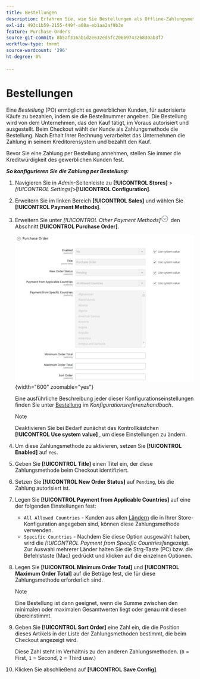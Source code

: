 ```yaml
---
title: Bestellungen
description: Erfahren Sie, wie Sie Bestellungen als Offline-Zahlungsmethode in Ihrem Geschäft einrichten.
exl-id: 493c1b59-2155-449f-a08a-eb1aa2af9b3e
feature: Purchase Orders
source-git-commit: 8b5af316ab1d2e632ed5fc2066974326830ab3f7
workflow-type: tm+mt
source-wordcount: '296'
ht-degree: 0%

---
```


# Bestellungen

Eine _Bestellung_ (PO) ermöglicht es gewerblichen Kunden, für autorisierte Käufe zu bezahlen, indem sie die Bestellnummer angeben. Die Bestellung wird von dem Unternehmen, das den Kauf tätigt, im Voraus autorisiert und ausgestellt. Beim Checkout wählt der Kunde als Zahlungsmethode die Bestellung. Nach Erhalt Ihrer Rechnung verarbeitet das Unternehmen die Zahlung in seinem Kreditorensystem und bezahlt den Kauf.

Bevor Sie eine Zahlung per Bestellung annehmen, stellen Sie immer die Kreditwürdigkeit des gewerblichen Kunden fest.

**_So konfigurieren Sie die Zahlung per Bestellung:_**

1. Navigieren Sie in _Admin_-Seitenleiste zu **[!UICONTROL Stores]** > _[!UICONTROL Settings]_>**[!UICONTROL Configuration]**.

1. Erweitern Sie im linken Bereich **[!UICONTROL Sales]** und wählen Sie **[!UICONTROL Payment Methods]**.

1. Erweitern Sie unter _[!UICONTROL Other Payment Methods]_![Erweiterungsauswahl](../assets/icon-display-expand.png) den Abschnitt **[!UICONTROL Purchase Order]**.

   ![Bestellung](../configuration-reference/sales/assets/payment-methods-purchase-order.png){width="600" zoomable="yes"}

   Eine ausführliche Beschreibung jeder dieser Konfigurationseinstellungen finden Sie unter [Bestellung](../configuration-reference/sales/payment-methods.md#purchase-order) im _Konfigurationsreferenzhandbuch_.

   >[!NOTE]
   >
   >Deaktivieren Sie bei Bedarf zunächst das Kontrollkästchen **[!UICONTROL Use system value]** , um diese Einstellungen zu ändern.

1. Um diese Zahlungsmethode zu aktivieren, setzen Sie **[!UICONTROL Enabled]** auf `Yes`.

1. Geben Sie **[!UICONTROL Title]** einen Titel ein, der diese Zahlungsmethode beim Checkout identifiziert.

1. Setzen Sie **[!UICONTROL New Order Status]** auf `Pending`, bis die Zahlung autorisiert ist.

1. Legen Sie **[!UICONTROL Payment from Applicable Countries]** auf eine der folgenden Einstellungen fest:

   - `All Allowed Countries` - Kunden aus allen [Ländern](../getting-started/store-details.md#country-options) die in Ihrer Store-Konfiguration angegeben sind, können diese Zahlungsmethode verwenden.
   - `Specific Countries` - Nachdem Sie diese Option ausgewählt haben, wird die _[!UICONTROL Payment from Specific Countries]_&#x200B;angezeigt. Zur Auswahl mehrerer Länder halten Sie die Strg-Taste (PC) bzw. die Befehlstaste (Mac) gedrückt und klicken auf die einzelnen Optionen.

1. Legen Sie **[!UICONTROL Minimum Order Total]** und **[!UICONTROL Maximum Order Total]** auf die Beträge fest, die für diese Zahlungsmethode erforderlich sind.

   >[!NOTE]
   >
   >Eine Bestellung ist dann geeignet, wenn die Summe zwischen den minimalen oder maximalen Gesamtwerten liegt oder genau mit diesen übereinstimmt.

1. Geben Sie **[!UICONTROL Sort Order]** eine Zahl ein, die die Position dieses Artikels in der Liste der Zahlungsmethoden bestimmt, die beim Checkout angezeigt wird.

   Diese Zahl steht im Verhältnis zu den anderen Zahlungsmethoden. (`0` = First, `1` = Second, `2` = Third usw.)

1. Klicken Sie abschließend auf **[!UICONTROL Save Config]**.
